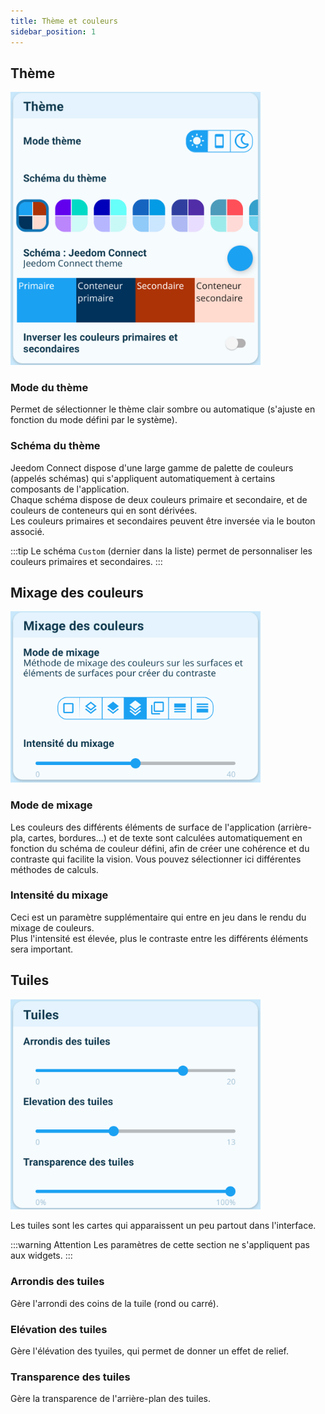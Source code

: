 ```yaml
---
title: Thème et couleurs
sidebar_position: 1
---
```


## Thème

<img src="../../../../../img/app/theme1.png"  width="400" />

### Mode du thème

Permet de sélectionner le thème clair sombre ou automatique (s'ajuste en fonction du mode défini par le système).

### Schéma du thème

Jeedom Connect dispose d'une large gamme de palette de couleurs (appelés schémas) qui s'appliquent automatiquement à certains composants de l'application.  
Chaque schéma dispose de deux couleurs primaire et secondaire, et de couleurs de conteneurs qui en sont dérivées.  
Les couleurs primaires et secondaires peuvent être inversée via le bouton associé.  

:::tip
Le schéma `Custom` (dernier dans la liste) permet de personnaliser les couleurs primaires et secondaires.
:::

## Mixage des couleurs

<img src="../../../../../img/app/theme2.png"  width="400" />

### Mode de mixage

Les couleurs des différents éléments de surface de l'application (arrière-pla, cartes, bordures...) et de texte sont calculées automatiquement en fonction du schéma de couleur défini, afin de créer une cohérence et du contraste qui facilite la vision. Vous pouvez sélectionner ici différentes méthodes de calculs.

### Intensité du mixage

Ceci est un paramètre supplémentaire qui entre en jeu dans le rendu du mixage de couleurs.  
Plus l'intensité est élevée, plus le contraste entre les différents éléments sera important.

## Tuiles

<img src="../../../../../img/app/theme3.png"  width="400" />

Les tuiles sont les cartes qui apparaissent un peu partout dans l'interface.

:::warning Attention
Les paramètres de cette section ne s'appliquent pas aux widgets.
:::

### Arrondis des tuiles

Gère l'arrondi des coins de la tuile (rond ou carré).

### Elévation des tuiles

Gère l'élévation des tyuiles, qui permet de donner un effet de relief.

### Transparence des tuiles

Gère la transparence de l'arrière-plan des tuiles.

